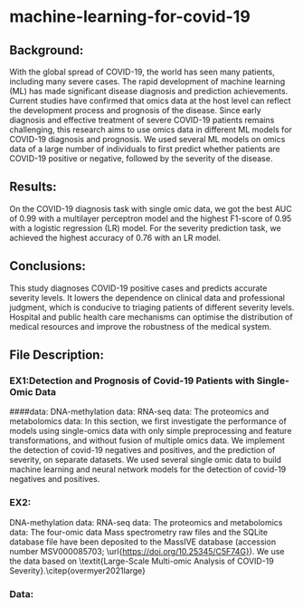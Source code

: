 # machine-learning-for-covid-19


## Background: 
With the global spread of COVID-19, the world has seen many patients, including many severe cases. The rapid development of machine learning (ML) has made significant disease diagnosis and prediction achievements. Current studies have confirmed that omics data at the host level can reflect the development process and prognosis of the disease. Since early diagnosis and effective treatment of severe COVID-19 patients remains challenging, this research aims to use omics data in different ML models for COVID-19 diagnosis and prognosis. We used several ML models on omics data of a large number of individuals to first predict whether patients are COVID-19 positive or negative, followed by the severity of the disease. 

## Results: 
On the COVID-19 diagnosis task with single omic data, we got the best AUC of 0.99 with a multilayer perceptron model and the highest F1-score of 0.95 with a logistic regression (LR) model. For the severity prediction task, we achieved the highest accuracy of 0.76 with an LR model. 

## Conclusions: 
This study diagnoses COVID-19 positive cases and predicts accurate severity levels. It lowers the dependence on clinical data and professional judgment, which is conducive to triaging patients of different severity levels. Hospital and public health care mechanisms can optimise the distribution of medical resources and improve the robustness of the medical system.

## File Description:
### EX1:Detection and Prognosis of Covid-19 Patients with Single-Omic Data
####data:
DNA-methylation data:
RNA-seq data:
The proteomics and metabolomics data:
In this section, we first investigate the performance of models using single-omics data with only simple preprocessing and feature transformations, and without fusion of multiple omics data. We implement the detection of covid-19 negatives and positives, and the prediction of severity, on separate datasets. We used several single omic data to build machine learning and neural network models for the detection of covid-19 negatives and positives.

### EX2:
DNA-methylation data:
RNA-seq data:
The proteomics and metabolomics data:
The four-omic data Mass spectrometry raw files and the SQLite database file have been deposited to the MassIVE database (accession number MSV000085703; \url{https://doi.org/10.25345/C5F74G}). We use the data based on \textit{Large-Scale Multi-omic Analysis of COVID-19 Severity}.\citep{overmyer2021large}

### Data:  
